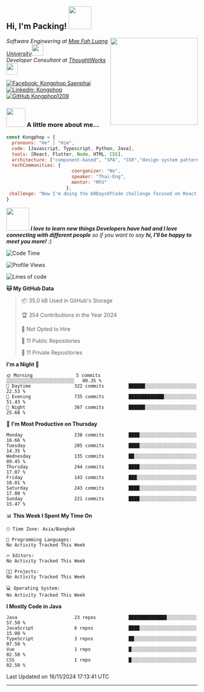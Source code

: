 <h2> Hi, I'm Packing! <img src="https://media.giphy.com/media/mGcNjsfWAjY5AEZNw6/giphy.gif" width="60"></h2>
<img align='right' src="https://media.giphy.com/media/ieyl9zmCjO4b4t6qoY/giphy.gif" width="230">
<p><em>Software Engineering at <a href="http://www.unb.br">Mae Fah Luang University</a><img src="https://media.giphy.com/media/fYSnHlufseco8Fh93Z/giphy.gif" width="30"></br>Developer Consultant at <a href="https://www.thoughtworks.com">ThoughtWorks</a><img src="https://media.giphy.com/media/WUlplcMpOCEmTGBtBW/giphy.gif" width="30"> 
</em></p>

[![Facebook: Kongphop Saenphai](https://img.shields.io/badge/-Kongphop%20Saenphai-1877F2?style=flat-square&logo=facebook&logoColor=white&link=https://www.facebook.com/profile.php?id=100009078336515)](https://www.facebook.com/profile.php?id=100009078336515)
[![Linkedin: Kongphop](https://img.shields.io/badge/-Kongphop-blue?style=flat-square&logo=Linkedin&logoColor=white&link=https://www.linkedin.com/in/kongphop-saenphai-34a557288/)](https://www.linkedin.com/in/kongphop-saenphai-34a557288/)
[![GitHub Kongphop1209](https://img.shields.io/github/followers/Kongphop1209?label=follow&style=social)](https://github.com/kongphop1209)


### <img src="https://media.giphy.com/media/VgCDAzcKvsR6OM0uWg/giphy.gif" width="50"> A little more about me...  

```javascript
const Kongphop = {
  pronouns: "He" | "Him",
  code: [Javascript, Typescript, Python, Java],
  tools: [React, Flutter, Node, HTML, CSS],
  architecture: ["component-based", "SPA", "SSR","design system pattern"],
  techCommunities: {
                        coorganizer: "No",
                        speaker: "Thai-Eng",
                        mentor: "MFU"
                      },
 challenge: "Now I'm doing the 60DaysOfCode challenge focused on React and Mobile App"
}
```

<img src="https://media.giphy.com/media/LnQjpWaON8nhr21vNW/giphy.gif" width="60"> <em><b>I love to learn new things Developers have had and I love connecting with different people</b> so if you want to say <b>hi, I'll be happy to meet you more!</b> :)</em>

<!--START_SECTION:waka-->
![Code Time](http://img.shields.io/badge/Code%20Time-55%20hrs%2015%20mins-blue)

![Profile Views](http://img.shields.io/badge/Profile%20Views-0-blue)

![Lines of code](https://img.shields.io/badge/From%20Hello%20World%20I%27ve%20Written-6.9%20million%20lines%20of%20code-blue)

**🐱 My GitHub Data** 

> 📦 35.0 kB Used in GitHub's Storage 
 > 
> 🏆 354 Contributions in the Year 2024
 > 
> 🚫 Not Opted to Hire
 > 
> 📜 11 Public Repositories 
 > 
> 🔑 11 Private Repositories 
 > 
**I'm a Night 🦉** 

```text
🌞 Morning                5 commits           ░░░░░░░░░░░░░░░░░░░░░░░░░   00.35 % 
🌆 Daytime                322 commits         ██████░░░░░░░░░░░░░░░░░░░   22.53 % 
🌃 Evening                735 commits         █████████████░░░░░░░░░░░░   51.43 % 
🌙 Night                  367 commits         ██████░░░░░░░░░░░░░░░░░░░   25.68 % 
```
📅 **I'm Most Productive on Thursday** 

```text
Monday                   238 commits         ████░░░░░░░░░░░░░░░░░░░░░   16.66 % 
Tuesday                  205 commits         ████░░░░░░░░░░░░░░░░░░░░░   14.35 % 
Wednesday                135 commits         ██░░░░░░░░░░░░░░░░░░░░░░░   09.45 % 
Thursday                 244 commits         ████░░░░░░░░░░░░░░░░░░░░░   17.07 % 
Friday                   143 commits         ███░░░░░░░░░░░░░░░░░░░░░░   10.01 % 
Saturday                 243 commits         ████░░░░░░░░░░░░░░░░░░░░░   17.00 % 
Sunday                   221 commits         ████░░░░░░░░░░░░░░░░░░░░░   15.47 % 
```


📊 **This Week I Spent My Time On** 

```text
🕑︎ Time Zone: Asia/Bangkok

💬 Programming Languages: 
No Activity Tracked This Week

🔥 Editors: 
No Activity Tracked This Week

🐱‍💻 Projects: 
No Activity Tracked This Week

💻 Operating System: 
No Activity Tracked This Week
```

**I Mostly Code in Java** 

```text
Java                     23 repos            ██████████████░░░░░░░░░░░   57.50 % 
JavaScript               6 repos             ████░░░░░░░░░░░░░░░░░░░░░   15.00 % 
TypeScript               3 repos             ██░░░░░░░░░░░░░░░░░░░░░░░   07.50 % 
Vue                      1 repo              █░░░░░░░░░░░░░░░░░░░░░░░░   02.50 % 
CSS                      1 repo              █░░░░░░░░░░░░░░░░░░░░░░░░   02.50 % 
```




 Last Updated on 16/11/2024 17:13:41 UTC
<!--END_SECTION:waka-->


---


